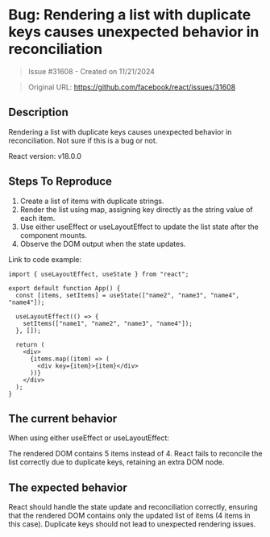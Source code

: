 # Bug: Rendering a list with duplicate keys causes unexpected behavior in reconciliation

> Issue #31608 - Created on 11/21/2024

> Original URL: https://github.com/facebook/react/issues/31608

## Description

Rendering a list with duplicate keys causes unexpected behavior in reconciliation. Not sure if this is a bug or not.

React version: v18.0.0

## Steps To Reproduce

1. Create a list of items with duplicate strings.
2. Render the list using map, assigning key directly as the string value of each item.
3. Use either useEffect or useLayoutEffect to update the list state after the component mounts.
4. Observe the DOM output when the state updates.

<!--
  Your bug will get fixed much faster if we can run your code and it doesn't
  have dependencies other than React. Issues without reproduction steps or
  code examples may be immediately closed as not actionable.
-->

Link to code example:

```Jess
import { useLayoutEffect, useState } from "react";  

export default function App() {  
  const [items, setItems] = useState(["name2", "name3", "name4", "name4"]);  

  useLayoutEffect(() => {  
    setItems(["name1", "name2", "name3", "name4"]);  
  }, []);  

  return (  
    <div>  
      {items.map((item) => (  
        <div key={item}>{item}</div>  
      ))}  
    </div>  
  );  
}  
```

<!--
  Please provide a CodeSandbox (https://codesandbox.io/s/new), a link to a
  repository on GitHub, or provide a minimal code example that reproduces the
  problem. You may provide a screenshot of the application if you think it is
  relevant to your bug report. Here are some tips for providing a minimal
  example: https://stackoverflow.com/help/mcve.
-->

## The current behavior

When using either useEffect or useLayoutEffect:

The rendered DOM contains 5 items instead of 4. React fails to reconcile the list correctly due to duplicate keys, retaining an extra DOM node.


## The expected behavior

React should handle the state update and reconciliation correctly, ensuring that the rendered DOM contains only the updated list of items (4 items in this case). Duplicate keys should not lead to unexpected rendering issues.



